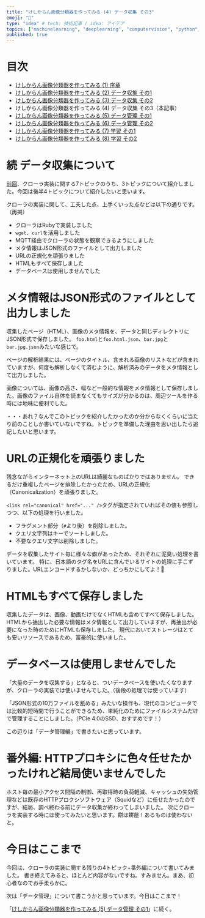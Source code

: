 ```yaml
---
title: "けしからん画像分類器を作ってみる (4) データ収集 その3"
emoji: "👙"
type: "idea" # tech: 技術記事 / idea: アイデア
topics: ["machinelearning", "deeplearning", "computervision", "python", "ruby"]
published: true
---
```


# 目次

* [けしからん画像分類器を作ってみる (1) 序章](202102-pornography-classifier-1)
* [けしからん画像分類器を作ってみる (2) データ収集 その1](202102-pornography-classifier-2)
* [けしからん画像分類器を作ってみる (3) データ収集 その2](202102-pornography-classifier-3)
* けしからん画像分類器を作ってみる (4) データ収集 その3（本記事）
* [けしからん画像分類器を作ってみる (5) データ管理 その1](202103-pornography-classifier-5)
* [けしからん画像分類器を作ってみる (6) データ管理 その2](202103-pornography-classifier-6)
* [けしからん画像分類器を作ってみる (7) 学習 その1](202104-pornography-classifier-7)
* [けしからん画像分類器を作ってみる (8) 学習 その2](202104-pornography-classifier-8)

# 続 データ収集について

[前回](202102-pornography-classifier-3)、クローラ実装に関する7トピックのうち、3トピックについて紹介しました。今回は後半4トピックについて紹介したいと思います。

クローラの実装に関して、工夫した点、上手くいった点などは以下の通りです。（再掲）

* クローラはRubyで実装しました
* `wget`、`curl`を活用しました
* MQTT経由でクローラの状態を観察できるようにしました
* メタ情報はJSON形式のファイルとして出力しました
* URLの正規化を頑張りました
* HTMLもすべて保存しました
* データベースは使用しませんでした

# メタ情報はJSON形式のファイルとして出力しました

収集したページ（HTML）、画像のメタ情報を、データと同じディレクトリにJSON形式で保存しました。
`foo.html`と`foo.html.json`、`bar.jpg`と`bar.jpg.json`みたいな感じで。

ページの解析結果には、ページのタイトル、含まれる画像のリストなどが含まれていますが、何度も解析しなくて済むように、解析済みのデータをメタ情報として出力しました。

画像については、画像の高さ、幅など一般的な情報をメタ情報として保存しました。画像のファイル自体を読まなくてもサイズが分かるのは、周辺ツールを作る時には地味に便利でした。

・・・あれ？なんでこのトピックを紹介したかったのか分からなくくらいに当たり前のことしか書いていないですね。トピックを準備した理由を思い出したら追記したいと思います。

# URLの正規化を頑張りました

残念ながらインターネット上のURLは綺麗なものばかりではありません。
できるだけ重複したページを排除したかったため、URLの正規化（Canonicalization）を頑張りました。

`<link rel="canonical" href="..." />`タグが指定されていればその値も参照しつつ、以下の処理を行いました。

* フラグメント部分（`#`より後）を削除しました。
* クエリ文字列はキーでソートしました。
* 不要なクエリ文字は削除しました。

データを収集したサイト毎に様々な癖があったため、それぞれに泥臭い処理を書いています。
特に、日本語のタグ名をURLに含んでいるサイトの処理に手こずりました。URLエンコードするかしないか、どっちかにしてよ！💢

# HTMLもすべて保存しました

収集したデータは、画像、動画だけでなくHTMLも含めてすべて保存しました。
HTMLから抽出した必要な情報はメタ情報として出力していますが、再抽出が必要になった時のためにHTMLも保存しました。
現代においてストレージはとても安いリソースであるため、富豪的に使いました。

# データベースは使用しませんでした

「大量のデータを収集する」となると、ついデータベースを使いたくなりますが、クローラの実装では使いませんでした。（後段の処理では使っています）

「JSON形式の10万ファイルを舐める」みたいな操作も、現代のコンピュータでは比較的短時間で行うことができるため、単純化のためにファイルシステムだけで管理することにしました。（PCIe 4.0のSSD、おすすめです！）

この辺りは「データ管理編」で書きたいと思っています。

# 番外編: HTTPプロキシに色々任せたかったけれど結局使いませんでした

ホスト毎の最小アクセス間隔の制御、再取得時の負荷軽減、キャッシュの失効管理などは既存のHTTPプロクシソフトウェア（Squidなど）に任せたかったのですが、結局、調べ終わる前にデータ収集が終わってしまいました。
次にクローラを実装する時には使ってみたいと思います。餅は餅屋！あるものは使わないと。

# 今日はここまで

今回は、クローラの実装に関する残りの4トピック+番外編について書いてみました。
書き終えてみると、ほとんど内容がないですね。すみません。まあ、初心者なのでお手柔らかに。

次は「データ管理」について書こうかと思っています。今日はここまで！

「[けしからん画像分類器を作ってみる (5) データ管理 その1](202103-pornography-classifier-5)」に続く。
